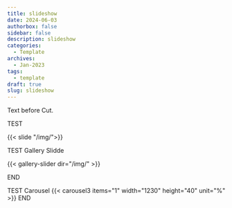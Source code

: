 ```yaml
---
title: slideshow
date: 2024-06-03
authorbox: false
sidebar: false
description: slideshow
categories:
  - Template
archives:
  - Jan-2023
tags:
  - template
draft: true
slug: slideshow
---
```

Text before Cut.
<!--more-->
TEST

{{< slide "/img/">}}

TEST Gallery Slidde

{{< gallery-slider dir="/img/" >}}


END


TEST Carousel
{{< carousel3 items="1" width="1230" height="40" unit="%" >}}
END

